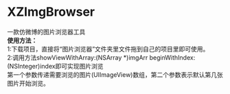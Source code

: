 # XZImgBrowser
一款仿微博的图片浏览器工具<br>
<b>使用方法：</b><br>
1:下载项目，直接将“图片浏览器”文件夹里文件拖到自己的项目里即可使用。<br>
2:调用方法showViewWithArray:(NSArray *)imgArr beginWithIndex:(NSInteger)index即可实现图片浏览<br>
第一个参数传递需要浏览的图片(UIImageView)数组，第二个参数表示默认第几张图片开始浏览。
